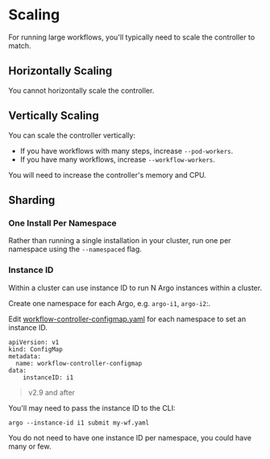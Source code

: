 # Scaling

For running large workflows, you'll typically need to scale the controller to match.

## Horizontally Scaling

You cannot horizontally scale the controller.

## Vertically Scaling

You can scale the controller vertically:

- If you have workflows with many steps, increase `--pod-workers`.
- If you have many workflows, increase `--workflow-workers`. 

You will need to increase the controller's memory and CPU.

## Sharding

### One Install Per Namespace

Rather than running a single installation in your cluster, run one per namespace using the `--namespaced` flag.

### Instance ID

Within a cluster can use instance ID to run N Argo instances within a cluster. 

Create one namespace for each Argo, e.g. `argo-i1`, `argo-i2`:.

Edit [workflow-controller-configmap.yaml](workflow-controller-configmap.yaml) for each namespace to set an instance ID.

```
apiVersion: v1
kind: ConfigMap
metadata:
  name: workflow-controller-configmap
data:
    instanceID: i1
```

> v2.9 and after

You'll may need to pass the instance ID to the CLI:

```
argo --instance-id i1 submit my-wf.yaml
```

You do not need to have one instance ID per namespace, you could have many or few.

